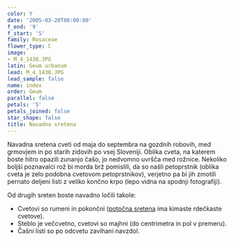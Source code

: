 ```yaml
---
color: Y
date: '2005-03-20T00:00:00'
f_end: '9'
f_start: '5'
family: Rosaceae
flower_type: C
image:
- M_4_1438.JPG
latin: Geum urbanum
lead: M_4_1438.JPG
lead_sample: false
name: index
order: Geum
parallel: false
petals: '5'
petals_joined: false
star_shape: false
title: Navadna sretena
---
```

Navadna sretena cveti od maja do septembra na gozdnih robovih, med grmovjem in po starih zidovih po vsej Sloveniji. Oblika cveta, na katerem boste hitro opazili zunanjo čašo, jo nedvomno uvršča med rožnice. Nekoliko boljši poznavalci rož bi morda brž pomislili, da so našli petoprstnik (oblika cveta je zelo podobna cvetovom petoprstnikov), verjetno pa bi jih zmotili pernato deljeni listi z veliko končno krpo (lepo vidna na spodnji fotografiji).

Od drugih sreten boste navadno ločili takole:

-   Cvetovi so rumeni in pokončni ([potočna sretena](../GeumRivale(PotocnaSretena)/si_GeumRivale(PotocnaSretena).asp) ima kimaste rdečkaste cvetove).
-   Steblo je večcvetno, cvetovi so majhni (do centrimetra in pol v premeru).
-   Čašni listi so po odcvetu zavihani navzdol.
